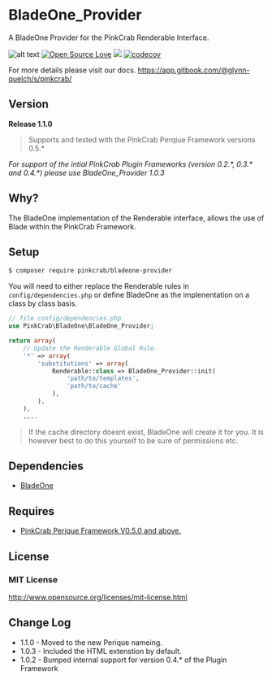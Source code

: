 # BladeOne_Provider
A BladeOne Provider for the PinkCrab Renderable Interface.



![alt text](https://img.shields.io/badge/Current_Version-1.1.0-green.svg?style=flat " ") 
[![Open Source Love](https://badges.frapsoft.com/os/mit/mit.svg?v=102)](https://github.com/ellerbrock/open-source-badge/)
![](https://github.com/Pink-Crab/Loader/workflows/GitHub_CI/badge.svg " ")
[![codecov](https://codecov.io/gh/Pink-Crab/BladeOne_Provider/branch/master/graph/badge.svg)](https://codecov.io/gh/Pink-Crab/BladeOne_Provider)

For more details please visit our docs.
https://app.gitbook.com/@glynn-quelch/s/pinkcrab/


## Version ##
**Release 1.1.0**

> Supports and tested with the PinkCrab Perqiue Framework versions 0.5.*

*For support of the intial PinkCrab Plugin Frameworks (version 0.2.\*, 0.3.\* and 0.4.\*) please use BladeOne_Provider 1.0.3*


## Why? ##
The BladeOne implementation of the Renderable interface, allows the use of Blade within the PinkCrab Framework. 

## Setup ##

````bash 
$ composer require pinkcrab/bladeone-provider
````

You will need to either replace the Renderable rules in ````config/dependencies.php```` or define BladeOne as the implenentation on a class by class basis.

````php
// file config/dependencies.php
use PinkCrab\BladeOne\BladeOne_Provider;

return array(
	// Update the Renderable Global Rule.
	'*' => array(
		'substitutions' => array(
			Renderable::class => BladeOne_Provider::init( 
				'path/to/templates',
				'path/to/cache'
			),
		),
	),
    ....
````
> If the cache directory doesnt exist, BladeOne will create it for you. It is however best to do this yourself to be sure of permissions etc.

## Dependencies ##
* [BladeOne](https://github.com/EFTEC/BladeOne)

## Requires ##
* [PinkCrab Perique Framework V0.5.0 and above.](https://github.com/Pink-Crab/Perqiue-Framework)


## License ##

### MIT License ###
http://www.opensource.org/licenses/mit-license.html  

## Change Log ##
* 1.1.0 - Moved to the new Perique nameing.
* 1.0.3 - Included the HTML extenstion by default.
* 1.0.2 - Bumped internal support for version 0.4.* of the Plugin Framework

